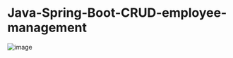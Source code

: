 # Java-Spring-Boot-CRUD-employee-management

![image](https://github.com/user-attachments/assets/4cc8ca12-74aa-4195-8a2a-9a2cd94968fd)
